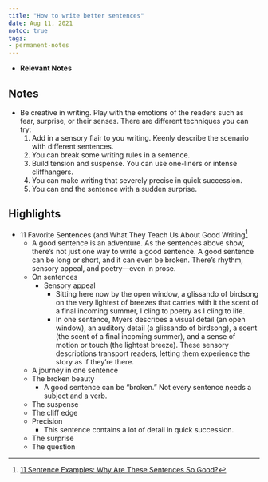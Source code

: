 ```yaml
---
title: "How to write better sentences"
date: Aug 11, 2021
notoc: true
tags:
- permanent-notes
---
```


- **Relevant Notes**


## Notes
- Be creative in writing. Play with the emotions of the readers such as fear, surprise, or their senses. There are different techniques you can try:
	1. Add in a sensory flair to you writing. Keenly describe the scenario with different sentences.
	2. You can break some writing rules in a sentence.
	3. Build tension and suspense. You can use one-liners or intense cliffhangers.
	4. You can make writing that severely precise in quick succession.
	5. You can end the sentence with a sudden surprise.

## Highlights
- 11 Favorite Sentences (and What They Teach Us About Good Writing[^1]
	- A good sentence is an adventure. As the sentences above show, there’s not just one way to write a good sentence. A good sentence can be long or short, and it can even be broken. There’s rhythm, sensory appeal, and poetry—even in prose.
	- On sentences
		- Sensory appeal
			- Sitting here now by the open window, a glissando of birdsong on the very lightest of breezes that carries with it the scent of a final incoming summer, I cling to poetry as I cling to life.
			- In one sentence, Myers describes a visual detail (an open window), an auditory detail (a glissando of birdsong), a scent (the scent of a final incoming summer), and a sense of motion or touch (the lightest breeze). These sensory descriptions transport readers, letting them experience the story as if they’re there.
	- A journey in one sentence
	- The broken beauty
		- A good sentence can be “broken.” Not every sentence needs a subject and a verb.
	- The suspense
	- The cliff edge
	- Precision
		- This sentence contains a lot of detail in quick succession.
	- The surprise
	- The question


[^1]: [11 Sentence Examples: Why Are These Sentences So Good?](https://www.enchantingmarketing.com/sentence-examples/)